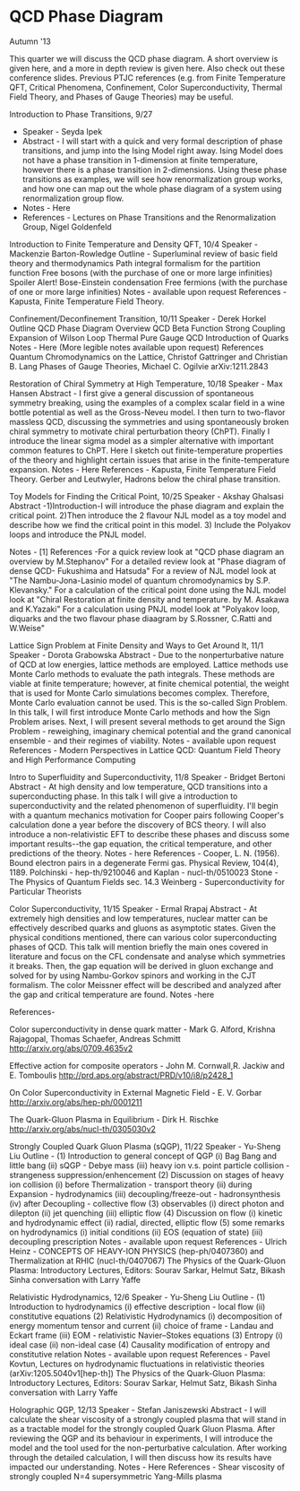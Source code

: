 <div id="globalWrapper">
	<div id="column-content">
<div id="content">
	<a name="top" id="top"></a>
			<h1 class="firstHeading">QCD Phase Diagram</h1>
	<div id="bodyContent">
		<div id="contentSub"></div>
		<dl><dt>Autumn '13</dt></dl>

This quarter we will discuss the QCD phase diagram. A short overview is given here, and a more in depth review is given here. Also check out these conference slides. Previous PTJC references (e.g. from Finite Temperature QFT, Critical Phenomena, Confinement, Color Superconductivity, Thermal Field Theory, and Phases of Gauge Theories) may be useful.

<dl><dt>Introduction to Phase Transitions, 9/27
</dt></dl>
<ul><li>Speaker - Seyda Ipek
</li><li>
Abstract - I will start with a quick and very formal description of phase transitions, and jump into the Ising Model right away. Ising Model does not have a phase transition in 1-dimension at finite temperature, however there is a phase transition in 2-dimensions. Using these phase transitions as examples, we will see how renormalization group works, and how one can map out the whole phase diagram of a system using renormalization group flow.
</li><li>
Notes - Here
</li><li>
References - Lectures on Phase Transitions and the Renormalization Group, Nigel Goldenfeld
</li></ul>

Introduction to Finite Temperature and Density QFT, 10/4
Speaker - Mackenzie Barton-Rowledge
Outline -
Superluminal review of basic field theory and thermodynamics
Path integral formalism for the partition function
Free bosons (with the purchase of one or more large infinities)
Spoiler Alert! Bose-Einstein condensation
Free fermions (with the purchase of one or more large infinities)
Notes - available upon request
References - Kapusta, Finite Temperature Field Theory.

Confinement/Deconfinement Transition, 10/11
Speaker - Derek Horkel
Outline
QCD Phase Diagram Overview
QCD Beta Function
Strong Coupling Expansion of Wilson Loop
Thermal Pure Gauge QCD
Introduction of Quarks
Notes - Here (More legible notes available upon request)
References
Quantum Chromodynamics on the Lattice, Christof Gattringer and Christian B. Lang
Phases of Gauge Theories, Michael C. Ogilvie arXiv:1211.2843

Restoration of Chiral Symmetry at High Temperature, 10/18
Speaker - Max Hansen
Abstract - I first give a general discussion of spontaneous symmetry breaking, using the examples of a complex scalar field in a wine bottle potential as well as the Gross-Neveu model. I then turn to two-flavor massless QCD, discussing the symmetries and using spontaneously broken chiral symmetry to motivate chiral perturbation theory (ChPT). Finally I introduce the linear sigma model as a simpler alternative with important common features to ChPT. Here I sketch out finite-temperature properties of the theory and highlight certain issues that arise in the finite-temperature expansion.
Notes - Here
References - Kapusta, Finite Temperature Field Theory. Gerber and Leutwyler, Hadrons below the chiral phase transition.

Toy Models for Finding the Critical Point, 10/25
Speaker - Akshay Ghalsasi
Abstract -1)Introduction-I will introduce the phase diagram and explain the critical point.
2)Then introduce the 2 flavour NJL model as a toy model and describe how we find the critical point in this model. 3) Include the Polyakov loops and introduce the PNJL model.

Notes - [1]
References -For a quick review look at "QCD phase diagram an overview by M.Stephanov"
For a detailed review look at "Phase diagram of dense QCD- Fukushima and Hatsuda" For a review of NJL model look at "The Nambu-Jona-Lasinio model of quantum chromodynamics by S.P. Klevansky." For a calculation of the critical point done using the NJL model look at "Chiral Restoration at finite density and temperature. by M. Asakawa and K.Yazaki" For a calculation using PNJL model look at "Polyakov loop, diquarks and the two flavour phase diaagram by S.Rossner, C.Ratti and W.Weise"


Lattice Sign Problem at Finite Density and Ways to Get Around It, 11/1
Speaker - Dorota Grabowska
Abstract - Due to the nonperturbative nature of QCD at low energies, lattice methods are employed. Lattice methods use Monte Carlo methods to evaluate the path integrals. These methods are viable at finite temperature; however, at finite chemical potential, the weight that is used for Monte Carlo simulations becomes complex. Therefore, Monte Carlo evaluation cannot be used. This is the so-called Sign Problem. In this talk, I will first introduce Monte Carlo methods and how the Sign Problem arises. Next, I will present several methods to get around the Sign Problem - reweighing, imaginary chemical potential and the grand canonical ensemble - and their regimes of viability.
Notes - available upon request
References - Modern Perspectives in Lattice QCD: Quantum Field Theory and High Performance Computing

Intro to Superfluidity and Superconductivity, 11/8
Speaker - Bridget Bertoni
Abstract - At high density and low temperature, QCD transitions into a superconducting phase. In this talk I will give a introduction to superconductivity and the related phenomenon of superfluidity. I'll begin with a quantum mechanics motivation for Cooper pairs following Cooper's calculation done a year before the discovery of BCS theory. I will also introduce a non-relativistic EFT to describe these phases and discuss some important results--the gap equation, the critical temperature, and other predictions of the theory.
Notes - here
References -
Cooper, L. N. (1956). Bound electron pairs in a degenerate Fermi gas. Physical Review, 104(4), 1189.
Polchinski - hep-th/9210046 and Kaplan - nucl-th/0510023
Stone - The Physics of Quantum Fields sec. 14.3
Weinberg - Superconductivity for Particular Theorists

Color Superconductivity, 11/15
Speaker - Ermal Rrapaj
Abstract - At extremely high densities and low temperatures, nuclear matter can be effectively described quarks and gluons as asymptotic states. Given the physical conditions mentioned, there can various color superconducting phases of QCD. This talk will mention briefly the main ones covered in literature and focus on the CFL condensate and analyse which symmetries it breaks. Then, the gap equation will be derived in gluon exchange and solved for by using Nambu-Gorkov spinors and working in the CJT formalism. The color Meissner effect will be described and analyzed after the gap and critical temperature are found.
Notes -here

References-

Color superconductivity in dense quark matter - Mark G. Alford, Krishna Rajagopal, Thomas Schaefer, Andreas Schmitt
http://arxiv.org/abs/0709.4635v2

Effective action for composite operators - John M. Cornwall,R. Jackiw and E. Tomboulis
http://prd.aps.org/abstract/PRD/v10/i8/p2428_1

On Color Superconductivity in External Magnetic Field - E. V. Gorbar
http://arxiv.org/abs/hep-ph/0001211

The Quark-Gluon Plasma in Equilibrium - Dirk H. Rischke
http://arxiv.org/abs/nucl-th/0305030v2


Strongly Coupled Quark Gluon Plasma (sQGP), 11/22
Speaker - Yu-Sheng Liu
Outline -
(1) Introduction to general concept of QGP
(i) Bag Bang and little bang
(ii) sQGP - Debye mass
(iii) heavy ion v.s. point particle collision - strangeness suppression/enhencement
(2) Discussion on stages of heavy ion collision
(i) before Thermalization - transport theory
(ii) during Expansion - hydrodynamics
(iii) decoupling/freeze-out - hadronsynthesis
(iv) after Decoupling - collective flow
(3) observables
(i) direct photon and dilepton
(ii) jet quenching
(iii) elliptic flow
(4) Discussion on flow
(i) kinetic and hydrodynamic effect
(ii) radial, directed, elliptic flow
(5) some remarks on hydrodynamics
(i) initial conditions
(ii) EOS (equation of state)
(iii) decoupling prescription
Notes - available upon request
References -
Ulrich Heinz - CONCEPTS OF HEAVY-ION PHYSICS (hep-ph/0407360) and Thermalization at RHIC (nucl-th/0407067)
The Physics of the Quark-Gluon Plasma: Introductory Lectures, Editors: Sourav Sarkar, Helmut Satz, Bikash Sinha
conversation with Larry Yaffe

Relativistic Hydrodynamics, 12/6
Speaker - Yu-Sheng Liu
Outline -
(1) Introduction to hydrodynamics
(i) effective description - local flow
(ii) constitutive equations
(2) Relativistic Hydrodynamics
(i) decomposition of energy momentum tensor and current
(ii) choice of frame - Landau and Eckart frame
(iii) EOM - relativistic Navier–Stokes equations
(3) Entropy
(i) ideal case
(ii) non-ideal case
(4) Causality
modification of entropy and constitutive relation
Notes - available upon request
References -
Pavel Kovtun, Lectures on hydrodynamic fluctuations in relativistic theories (arXiv:1205.5040v1[hep-th])
The Physics of the Quark-Gluon Plasma: Introductory Lectures, Editors: Sourav Sarkar, Helmut Satz, Bikash Sinha
conversation with Larry Yaffe

Holographic QGP, 12/13
Speaker - Stefan Janiszewski
Abstract - I will calculate the shear viscosity of a strongly coupled plasma that will stand in as a tractable model for the strongly coupled Quark Gluon Plasma. After reviewing the QGP and its behaviour in experiments, I will introduce the model and the tool used for the non-perturbative calculation. After working through the detailed calculation, I will then discuss how its results have impacted our understanding.
Notes - Here
References - Shear viscosity of strongly coupled N=4 supersymmetric Yang-Mills plasma

